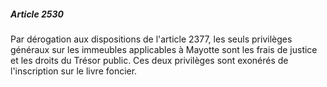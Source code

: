 ##### Article 2530

Par dérogation aux dispositions de l'article 2377, les seuls privilèges généraux sur les immeubles applicables à Mayotte sont les frais de justice et les droits du Trésor public. Ces deux privilèges sont exonérés de l'inscription sur le livre foncier.

